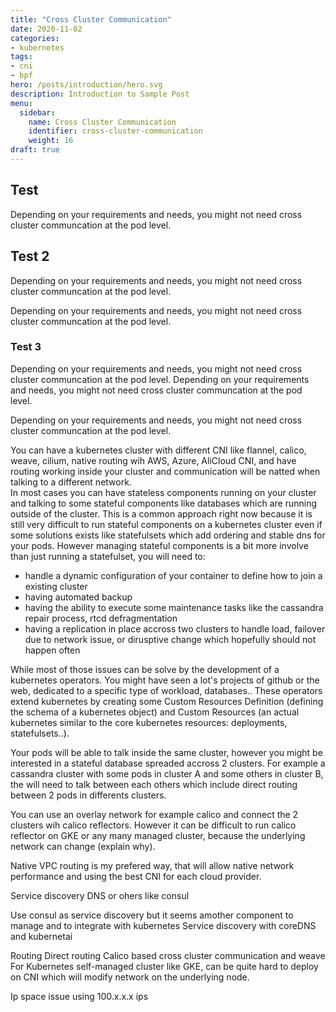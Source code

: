 ```yaml
---
title: "Cross Cluster Communication"
date: 2020-11-02
categories:
- kubernetes
tags:
- cni
- bpf
hero: /posts/introduction/hero.svg
description: Introduction to Sample Post
menu:
  sidebar:
    name: Cross Cluster Communication
    identifier: cross-cluster-communication
    weight: 16
draft: true
---
```


## Test

Depending on your requirements and needs, you might not need cross cluster communcation at the pod level. 
## Test 2

Depending on your requirements and needs, you might not need cross cluster communcation at the pod level. 

Depending on your requirements and needs, you might not need cross cluster communcation at the pod level. 
### Test 3

Depending on your requirements and needs, you might not need cross cluster communcation at the pod level. 
Depending on your requirements and needs, you might not need cross cluster communcation at the pod level. 

Depending on your requirements and needs, you might not need cross cluster communcation at the pod level. 
<!--more-->
You can have a kubernetes cluster with different CNI like flannel, calico, weave, cilium, native routing wih AWS, Azure, AliCloud CNI, and have routing working inside your cluster and communication will be natted when talking to a different network.  
In most cases you can have stateless components running on your cluster and talking to some stateful components like databases which are running outside of the cluster. This is a common approach right now because it is still very difficult to run stateful components on a kubernetes cluster even if some solutions exists like statefulsets which add ordering and stable dns for your pods. However managing stateful components is a bit more involve than just running a statefulset, you will need to:
- handle a dynamic configuration of your container to define how to join a existing cluster 
- having automated backup 
- having the ability to execute some maintenance tasks like the cassandra repair process, rtcd defragmentation
- having a replication in place accross two clusters to handle load, failover due to network issue, or dirusptive change which hopefully should not happen often

While most of those issues can be solve by the development of a kubernetes operators. You might have seen a lot's projects of github or the web, dedicated to a specific type of workload, databases.. 
These operators extend kubernetes by creating some Custom Resources Definition (defining the schema of a kubernetes object) and Custom Resources (an actual kubernetes similar to the core kubernetes resources: deployments, statefulsets..). 

Your pods will be able to talk inside the same cluster, however you might be interested in a stateful database spreaded accross 2 clusters. 
For example a cassandra cluster with some pods in cluster A and some others in cluster B, the will need to talk between each others which include direct routing between 2 pods in differents clusters. 

You can use an overlay network for example calico and connect the 2 clusters wih calico reflectors.
However it can be difficult to run calico reflector on GKE or any many managed cluster, because the underlying network can change (explain why).

Native VPC routing is my prefered way, that will allow native network performance and using the best CNI for each cloud provider. 

Service discovery DNS or ohers like consul


Use consul as service discovery but it seems amother component to manage and to integrate with kubernetes
Service discovery with coreDNS and kubernetai

Routing
Direct routing 
Calico based cross cluster communication and weave 
For Kubernetes self-managed cluster like GKE, can be quite hard to deploy on CNI which will modify network on the underlying node.

Ip space issue using 100.x.x.x ips
